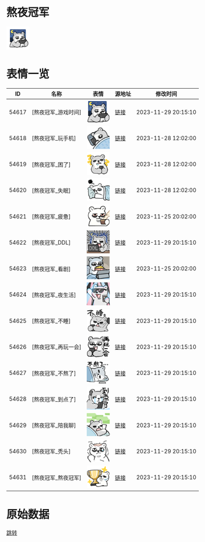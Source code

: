 # 熬夜冠军

<img src="./cover.png" height="60" alt="cover" />

# 表情一览

|ID|名称|表情|源地址|修改时间|
|----|----|----|----|----|
|54617|[熬夜冠军_游戏时间]|<img src="./pic/054617_%5B熬夜冠军_游戏时间%5D.png" height="60" alt="游戏时间"/>|[链接](https://i0.hdslb.com/bfs/garb/95ab585f9b3ae4671cf05bc9b8f5efc8a728d3fe.png)|2023-11-29 20:15:10|
|54618|[熬夜冠军_玩手机]|<img src="./pic/054618_%5B熬夜冠军_玩手机%5D.png" height="60" alt="玩手机"/>|[链接](https://i0.hdslb.com/bfs/garb/19c0cd5f9a94e22f9297c2b2e36938ea9be0d007.png)|2023-11-28 12:02:00|
|54619|[熬夜冠军_困了]|<img src="./pic/054619_%5B熬夜冠军_困了%5D.png" height="60" alt="困了"/>|[链接](https://i0.hdslb.com/bfs/garb/768873627c41726c2f3bbda16586b1234c31ce21.png)|2023-11-28 12:02:00|
|54620|[熬夜冠军_失眠]|<img src="./pic/054620_%5B熬夜冠军_失眠%5D.png" height="60" alt="失眠"/>|[链接](https://i0.hdslb.com/bfs/garb/3cc903c07db807c827c6065daaa6fbd6c3e01635.png)|2023-11-28 12:02:00|
|54621|[熬夜冠军_疲惫]|<img src="./pic/054621_%5B熬夜冠军_疲惫%5D.png" height="60" alt="疲惫"/>|[链接](https://i0.hdslb.com/bfs/garb/29a3ef6918e6b1f87dff4923355a7c7d69359741.png)|2023-11-25 20:02:00|
|54622|[熬夜冠军_DDL]|<img src="./pic/054622_%5B熬夜冠军_DDL%5D.png" height="60" alt="DDL"/>|[链接](https://i0.hdslb.com/bfs/garb/0a09514a478bce58c258e3f6e6b5fa2d800859c2.png)|2023-11-29 20:15:10|
|54623|[熬夜冠军_看剧]|<img src="./pic/054623_%5B熬夜冠军_看剧%5D.png" height="60" alt="看剧"/>|[链接](https://i0.hdslb.com/bfs/garb/d36d9e450f83d3934977571f85a7379803752ac9.png)|2023-11-25 20:02:00|
|54624|[熬夜冠军_夜生活]|<img src="./pic/054624_%5B熬夜冠军_夜生活%5D.png" height="60" alt="夜生活"/>|[链接](https://i0.hdslb.com/bfs/garb/8791c4ca5f7e81092963d6dfa152f33c1288e1d1.png)|2023-11-29 20:15:10|
|54625|[熬夜冠军_不睡]|<img src="./pic/054625_%5B熬夜冠军_不睡%5D.png" height="60" alt="不睡"/>|[链接](https://i0.hdslb.com/bfs/garb/23a0e679be66189bbb12b6e78fde82a0e23d3ad4.png)|2023-11-29 20:15:10|
|54626|[熬夜冠军_再玩一会]|<img src="./pic/054626_%5B熬夜冠军_再玩一会%5D.png" height="60" alt="再玩一会"/>|[链接](https://i0.hdslb.com/bfs/garb/c239390661120d448bfe08ec207bf1b8c98f4dc3.png)|2023-11-29 20:15:10|
|54627|[熬夜冠军_不熬了]|<img src="./pic/054627_%5B熬夜冠军_不熬了%5D.png" height="60" alt="不熬了"/>|[链接](https://i0.hdslb.com/bfs/garb/01e78b6348b2b8d39f8726ac2c3685d63ac510de.png)|2023-11-29 20:15:10|
|54628|[熬夜冠军_到点了]|<img src="./pic/054628_%5B熬夜冠军_到点了%5D.png" height="60" alt="到点了"/>|[链接](https://i0.hdslb.com/bfs/garb/3d1e43bedd246e63a387b252863e96f92e0fc2d0.png)|2023-11-29 20:15:10|
|54629|[熬夜冠军_陪我聊]|<img src="./pic/054629_%5B熬夜冠军_陪我聊%5D.png" height="60" alt="陪我聊"/>|[链接](https://i0.hdslb.com/bfs/garb/e6efbf843e177946b0bc13f109995b4ea83bb94e.png)|2023-11-29 20:15:10|
|54630|[熬夜冠军_秃头]|<img src="./pic/054630_%5B熬夜冠军_秃头%5D.png" height="60" alt="秃头"/>|[链接](https://i0.hdslb.com/bfs/garb/9a00a3b823775e2d79fab3e197e6312f2a881b47.png)|2023-11-29 20:15:10|
|54631|[熬夜冠军_熬夜冠军]|<img src="./pic/054631_%5B熬夜冠军_熬夜冠军%5D.png" height="60" alt="熬夜冠军"/>|[链接](https://i0.hdslb.com/bfs/garb/fd8bcae2603c49ea030ac4efe4ddfbdac8ce6adb.png)|2023-11-29 20:15:10|

# 原始数据

[跳转](./raw.json)

